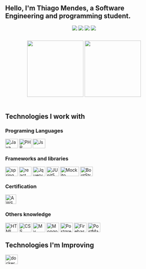 ## Hello, I'm Thiago Mendes, a Software Engineering and programming student.

  <div align="center">
  <a href = "mailto:oliveirathiagomendes@gmail.com" target="_blank"><img src="https://img.shields.io/badge/-Gmail-%23333?style=for-the-badge&logo=gmail&logoColor=red" target="_blank"></a>
  <a href="https://www.linkedin.com/in/thiago-mdo/" target="_blank"><img src="https://img.shields.io/badge/-LinkedIn-%230077B5?style=for-the-badge&logo=linkedin&logoColor=white"></a>
  <a href="https://thiagomdo.codezt.com/" .target="_blank"><img src="https://img.shields.io/badge/Site%20Portfolio-20B2AA?style=for-the-badge"></a>
  <a href="https://www.dio.me/users/oliveirathiagomendes" target="_blank"><img src="https://img.shields.io/badge/Perfil%20_DIO-52057b?style=for-the-badge"></a>
   
  </div>
  
  ##
  
<div align="center" >
  <img  height="180em" src="https://github-readme-stats.vercel.app/api?username=thiagomdo&show_icons=true&theme=dark&count_private=true"/>
  <img height="180em" src="https://github-readme-stats.vercel.app/api/top-langs/?username=thiagomdo&layout=compact&langs_count=10&theme=dark"/>
</div>
  
<div style="display: inline_block"><br>
  
  ## Technologies I work with

  ### Programing Languages
  
  <img align="center" alt="Java" height="30" width="40" src="https://cdn.jsdelivr.net/gh/devicons/devicon/icons/java/java-original.svg" />
  <img align="center" alt="PHP" height="30" width="40" src="https://cdn.jsdelivr.net/gh/devicons/devicon/icons/php/php-original.svg" />
  <img align="center" alt="Js" height="30" width="40" src="https://cdn.jsdelivr.net/gh/devicons/devicon/icons/javascript/javascript-plain.svg"/>

  ### Frameworks and libraries
  
  <img align="center" alt="spring" height="30" width="40" src="https://cdn.jsdelivr.net/gh/devicons/devicon/icons/spring/spring-original.svg" />
  <img align="center" alt="react" height="30" width="40" src="https://cdn.jsdelivr.net/gh/devicons/devicon/icons/react/react-original.svg" />
  <img align="center" alt="Jquery" height="30" width="40" src="https://cdn.jsdelivr.net/gh/devicons/devicon/icons/jquery/jquery-original-wordmark.svg" />
  <img align="center" alt="JUnit5" height="30" width="40" src="https://cdn.jsdelivr.net/gh/devicons/devicon/icons/junit/junit-original-wordmark.svg" />
  <img align="center" alt="Mockito" height="30" width="60" src="https://raw.githubusercontent.com/mockito/mockito.github.io/master/img/logo%402x.png" />
  <img align="center" alt="BootStrap" height="30" width="40" src="https://camo.githubusercontent.com/3fd9366fc9c6ab48dc26c1d989cf5ffadc55d5266ed49c67efa5931fd3a83ec9/68747470733a2f2f676574626f6f7473747261702e636f6d2f646f63732f352e332f6173736574732f6272616e642f626f6f7473747261702d6c6f676f2d736861646f772e706e67" />

  ### Certification
  <img align="center" alt="AWS Cloud Practitioner" height="30" width="35" src="https://images.credly.com/size/340x340/images/00634f82-b07f-4bbd-a6bb-53de397fc3a6/image.png" />
  

  ### Others knowledge
  <img align="center" alt="HTML" height="30" width="40" src="https://cdn.jsdelivr.net/gh/devicons/devicon/icons/html5/html5-original.svg" />
  <img align="center" alt="CSS" height="30" width="40" src="https://cdn.jsdelivr.net/gh/devicons/devicon/icons/css3/css3-original.svg" />
  <img align="center" alt="My SQL" height="30" width="40" src="https://cdn.jsdelivr.net/gh/devicons/devicon/icons/mysql/mysql-original-wordmark.svg" />
  <img align="center" alt="Mongo DB" height="30" width="40" src="https://cdn.jsdelivr.net/gh/devicons/devicon/icons/mongodb/mongodb-original.svg" />
  <img align="center" alt="Postgre" height="30" width="40" src="https://cdn.jsdelivr.net/gh/devicons/devicon/icons/postgresql/postgresql-original.svg" />
  <img align="center" alt="Firebase" height="30" width="40" src="https://cdn.jsdelivr.net/gh/devicons/devicon/icons/firebase/firebase-original.svg" />
  <img align="center" alt="PostMan" height="30" width="40" src="https://cdn.jsdelivr.net/gh/devicons/devicon/icons/postman/postman-original.svg" />  
  

  ## Technologies I'm Improving

  <img align="center" alt="docker" height="30" width="40" src="https://cdn.jsdelivr.net/gh/devicons/devicon/icons/docker/docker-original.svg" />
 
</div>
